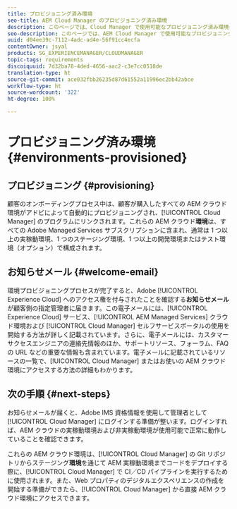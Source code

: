 ```yaml
---
title: プロビジョニング済み環境
seo-title: AEM Cloud Manager のプロビジョニング済み環境
description: このページでは、Cloud Manager で使用可能なプロビジョニング済み環境について説明します。
seo-description: このページでは、AEM Cloud Manager で使用可能なプロビジョニング済み環境について説明します。
uuid: d04ee39c-7112-4adc-ad4e-56f91cc4ecfa
contentOwner: jsyal
products: SG_EXPERIENCEMANAGER/CLOUDMANAGER
topic-tags: requirements
discoiquuid: 7d32ba78-4ded-4656-aac2-c3e7cc0518de
translation-type: ht
source-git-commit: ace032fbb26235d87d61552a11996ec2bb42abce
workflow-type: ht
source-wordcount: '322'
ht-degree: 100%

---
```



# プロビジョニング済み環境 {#environments-provisioned}

## プロビジョニング {#provisioning}

顧客のオンボーディングプロセス中は、顧客が購入したすべての AEM クラウド環境がアドビによって自動的にプロビジョニングされ、[!UICONTROL Cloud Manager] のプログラムにリンクされます。これらの AEM クラウド&#x200B;**環境**&#x200B;は、すべての Adobe Managed Services サブスクリプションに含まれ、通常は 1 つ以上の実稼動環境、1 つのステージング環境、1 つ以上の開発環境またはテスト環境（オプション）で構成されます。

## お知らせメール {#welcome-email}

環境プロビジョニングプロセスが完了すると、Adobe [!UICONTROL Experience Cloud] へのアクセス権を付与されたことを確認する&#x200B;**お知らせメール**&#x200B;が顧客側の指定管理者に届きます。この電子メールには、[!UICONTROL Experience Cloud] サービス、[!UICONTROL AEM Managed Services] クラウド環境および [!UICONTROL Cloud Manager] セルフサービスポータルの使用を開始する方法が詳しく記載されています。さらに、電子メールには、カスタマーサクセスエンジニアの連絡先情報のほか、サポートリソース、フォーラム、FAQ の URL などの重要な情報も含まれています。電子メールに記載されているリソースの一覧で、[!UICONTROL Cloud Manager] またはお使いの AEM クラウド環境にアクセスする方法の詳細もわかります。

## 次の手順 {#next-steps}

お知らせメールが届くと、Adobe IMS 資格情報を使用して管理者として [!UICONTROL Cloud Manager] にログインする準備が整います。ログインすれば、AEM クラウドの実稼動環境および非実稼動環境が使用可能で正常に動作していることを確認できます。

これらの AEM クラウド環境は、[!UICONTROL Cloud Manager] の Git リポジトリからステージング&#x200B;**環境**&#x200B;を通じて AEM 実稼動環境までコードをデプロイする際に、[!UICONTROL Cloud Manager] で CI／CD パイプラインを実行するために使用されます。また、Web プロパティのデジタルエクスペリエンスの作成を開始する準備ができたら、[!UICONTROL Cloud Manager] から直接 AEM クラウド環境にアクセスできます。
